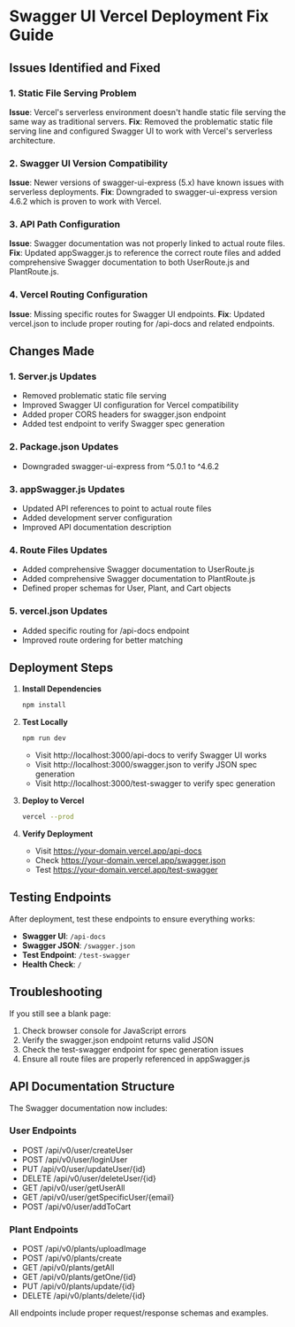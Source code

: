 # Swagger UI Vercel Deployment Fix Guide

## Issues Identified and Fixed

### 1. Static File Serving Problem
**Issue**: Vercel's serverless environment doesn't handle static file serving the same way as traditional servers.
**Fix**: Removed the problematic static file serving line and configured Swagger UI to work with Vercel's serverless architecture.

### 2. Swagger UI Version Compatibility
**Issue**: Newer versions of swagger-ui-express (5.x) have known issues with serverless deployments.
**Fix**: Downgraded to swagger-ui-express version 4.6.2 which is proven to work with Vercel.

### 3. API Path Configuration
**Issue**: Swagger documentation was not properly linked to actual route files.
**Fix**: Updated appSwagger.js to reference the correct route files and added comprehensive Swagger documentation to both UserRoute.js and PlantRoute.js.

### 4. Vercel Routing Configuration
**Issue**: Missing specific routes for Swagger UI endpoints.
**Fix**: Updated vercel.json to include proper routing for /api-docs and related endpoints.

## Changes Made

### 1. Server.js Updates
- Removed problematic static file serving
- Improved Swagger UI configuration for Vercel compatibility
- Added proper CORS headers for swagger.json endpoint
- Added test endpoint to verify Swagger spec generation

### 2. Package.json Updates
- Downgraded swagger-ui-express from ^5.0.1 to ^4.6.2

### 3. appSwagger.js Updates
- Updated API references to point to actual route files
- Added development server configuration
- Improved API documentation description

### 4. Route Files Updates
- Added comprehensive Swagger documentation to UserRoute.js
- Added comprehensive Swagger documentation to PlantRoute.js
- Defined proper schemas for User, Plant, and Cart objects

### 5. vercel.json Updates
- Added specific routing for /api-docs endpoint
- Improved route ordering for better matching

## Deployment Steps

1. **Install Dependencies**
   ```bash
   npm install
   ```

2. **Test Locally**
   ```bash
   npm run dev
   ```
   - Visit http://localhost:3000/api-docs to verify Swagger UI works
   - Visit http://localhost:3000/swagger.json to verify JSON spec generation
   - Visit http://localhost:3000/test-swagger to verify spec generation

3. **Deploy to Vercel**
   ```bash
   vercel --prod
   ```

4. **Verify Deployment**
   - Visit https://your-domain.vercel.app/api-docs
   - Check https://your-domain.vercel.app/swagger.json
   - Test https://your-domain.vercel.app/test-swagger

## Testing Endpoints

After deployment, test these endpoints to ensure everything works:

- **Swagger UI**: `/api-docs`
- **Swagger JSON**: `/swagger.json`
- **Test Endpoint**: `/test-swagger`
- **Health Check**: `/`

## Troubleshooting

If you still see a blank page:

1. Check browser console for JavaScript errors
2. Verify the swagger.json endpoint returns valid JSON
3. Check the test-swagger endpoint for spec generation issues
4. Ensure all route files are properly referenced in appSwagger.js

## API Documentation Structure

The Swagger documentation now includes:

### User Endpoints
- POST /api/v0/user/createUser
- POST /api/v0/user/loginUser
- PUT /api/v0/user/updateUser/{id}
- DELETE /api/v0/user/deleteUser/{id}
- GET /api/v0/user/getUserAll
- GET /api/v0/user/getSpecificUser/{email}
- POST /api/v0/user/addToCart

### Plant Endpoints
- POST /api/v0/plants/uploadImage
- POST /api/v0/plants/create
- GET /api/v0/plants/getAll
- GET /api/v0/plants/getOne/{id}
- PUT /api/v0/plants/update/{id}
- DELETE /api/v0/plants/delete/{id}

All endpoints include proper request/response schemas and examples.

